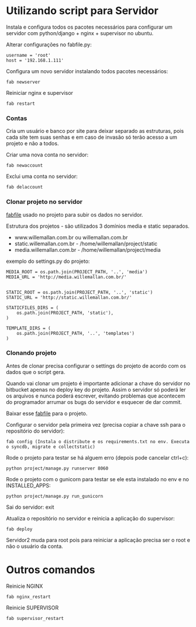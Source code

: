 Utilizando script para Servidor
=================

<p>Instala e configura todos os pacotes necessários para configurar um servidor com python/django + nginx + supervisor no ubuntu.</p>


Alterar configurações no fabfile.py:

    username = 'root'
    host = '192.168.1.111'


Configura um novo servidor instalando todos pacotes necessários:

    fab newserver

Reiniciar nginx e supervisor

    fab restart


<h3>Contas</h3>

<p>Cria um usuário e banco por site para deixar separado as estruturas, pois cada site tem suas senhas e em caso de invasão só terão acesso a um projeto e não a todos.</p>

Criar uma nova conta no servidor:

    fab newaccount


Exclui uma conta no servidor:

    fab delaccount


<h3>Clonar projeto no servidor</h3>

<p><a href="https://github.com/willemallan/django-fab-server/blob/master/projeto/fabfile.py">fabfile</a> usado no projeto para subir os dados no servidor.</p>

<p>Estrutura dos projetos - são utilizados 3 domínios media e static separados.</p>

<ul>
    <li>www.willemallan.com.br ou willemallan.com.br</li>
    <li>static.willemallan.com.br - /home/willemallan/project/static</li>
    <li>media.willemallan.com.br - /home/willemallan/project/media</li>
</ul>

exemplo do settings.py do projeto:

    MEDIA_ROOT = os.path.join(PROJECT_PATH, '..', 'media')
    MEDIA_URL = 'http://media.willemallan.com.br/'


    STATIC_ROOT = os.path.join(PROJECT_PATH, '..', 'static')
    STATIC_URL = 'http://static.willemallan.com.br/'

    STATICFILES_DIRS = (
        os.path.join(PROJECT_PATH, 'static'),
    )

    TEMPLATE_DIRS = (
        os.path.join(PROJECT_PATH, '..', 'templates')
    )

<h3>Clonando projeto</h3>

<p>Antes de clonar precisa configurar o settings do projeto de acordo com os dados que o script gera.</p>
<p>Quando vai clonar um projeto é importante adicionar a chave do servidor no bitbucket apenas no deploy key do projeto. Assim o servidor só poderá ler os arquivos e nunca poderá escrever, evitando problemas que acontecem do programador arrumar os bugs do servidor e esquecer de dar commit.</p>

Baixar esse <a href="https://github.com/willemallan/django-fab-server/blob/master/projeto/fabfile.py">fabfile</a> para o projeto.


Configurar o servidor pela primeira vez (precisa copiar a chave ssh para o repositório do servidor):

    fab config (Instala o distribute e os requirements.txt no env. Executa o syncdb, migrate e collectstatic)


Rode o projeto para testar se há alguem erro (depois pode cancelar ctrl+c):

    python project/manage.py runserver 8060


Rode o projeto com o gunicorn para testar se ele esta instalado no env e no INSTALLED_APPS:

    python project/manage.py run_gunicorn


Sai do servidor:
    exit


Atualiza o repositório no servidor e reinicia a aplicação do supervisor:

    fab deploy


<p>Servidor2 muda para root pois para reiniciar a aplicação precisa ser o root e não o usuário da conta.</p>

Outros comandos
================

Reinicie NGINX

    fab nginx_restart

Reinicie SUPERVISOR

    fab supervisor_restart











